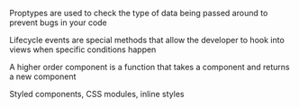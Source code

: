 Proptypes are used to check the type of data being passed around to prevent bugs in your code

Lifecycle events are special methods that allow the developer to hook into views when specific conditions happen

A higher order component is a function that takes a component and returns a new component

Styled components, CSS modules, inline styles
